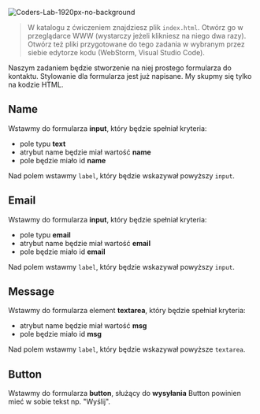 ![Coders-Lab-1920px-no-background](https://user-images.githubusercontent.com/152855/73064373-5ed69780-3ea1-11ea-8a71-3d370a5e7dd8.png)


> W katalogu z ćwiczeniem znajdziesz plik `index.html`. Otwórz go w przeglądarce WWW (wystarczy jeżeli klikniesz na niego dwa razy).  
> Otwórz też pliki przygotowane do tego zadania w wybranym przez siebie edytorze kodu (WebStorm, Visual Studio Code). 

Naszym zadaniem będzie stworzenie na niej prostego formularza do kontaktu. Stylowanie dla formularza jest już napisane. My skupmy się tylko na kodzie HTML.


## Name

Wstawmy do formularza **input**, który będzie spełniał kryteria:

* pole typu **text**
* atrybut name będzie miał wartość **name**
* pole będzie miało id **name**

Nad polem wstawmy `label`, który będzie wskazywał powyższy `input`.


## Email

Wstawmy do formularza **input**, który będzie spełniał kryteria:

* pole typu **email**
* atrybut name będzie miał wartość **email**
* pole będzie miało id **email**

Nad polem wstawmy `label`, który będzie wskazywał powyższy `input`.


## Message

Wstawmy do formularza element **textarea**, który będzie spełniał kryteria:

* atrybut name będzie miał wartość **msg**
* pole będzie miało id **msg**

Nad polem wstawmy `label`, który będzie wskazywał powyższe `textarea`.


## Button

Wstawmy do formularza **button**, służący do **wysyłania**
Button powinien mieć w sobie tekst np. "Wyślij".
